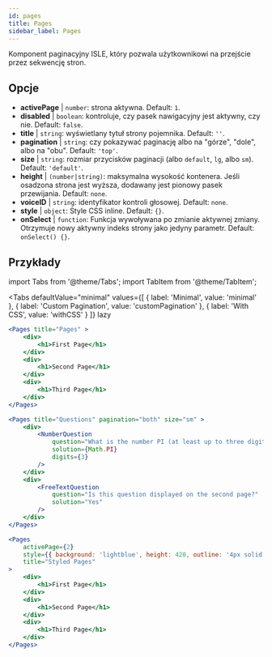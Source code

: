 ```yaml
---
id: pages 
title: Pages
sidebar_label: Pages
---
```


Komponent paginacyjny ISLE, który pozwala użytkownikowi na przejście przez sekwencję stron.

## Opcje

* __activePage__ | `number`: strona aktywna. Default: `1`.
* __disabled__ | `boolean`: kontroluje, czy pasek nawigacyjny jest aktywny, czy nie. Default: `false`.
* __title__ | `string`: wyświetlany tytuł strony pojemnika. Default: `''`.
* __pagination__ | `string`: czy pokazywać paginację albo na "górze", "dole", albo na "obu". Default: `'top'`.
* __size__ | `string`: rozmiar przycisków paginacji (albo `default`, `lg`, albo `sm`). Default: `'default'`.
* __height__ | `(number|string)`: maksymalna wysokość kontenera. Jeśli osadzona strona jest wyższa, dodawany jest pionowy pasek przewijania. Default: `none`.
* __voiceID__ | `string`: identyfikator kontroli głosowej. Default: `none`.
* __style__ | `object`: Style CSS inline. Default: `{}`.
* __onSelect__ | `function`: Funkcja wywoływana po zmianie aktywnej zmiany. Otrzymuje nowy aktywny indeks strony jako jedyny parametr. Default: `onSelect() {}`.


## Przykłady

import Tabs from '@theme/Tabs';
import TabItem from '@theme/TabItem';

<Tabs
    defaultValue="minimal"
    values={[
        { label: 'Minimal', value: 'minimal' },
        { label: 'Custom Pagination', value: 'customPagination' },
        { label: 'With CSS', value: 'withCSS' }
    ]}
    lazy
>

<TabItem value="minimal">

```jsx live
<Pages title="Pages" >
    <div>
        <h1>First Page</h1>
    </div>
    <div>
        <h1>Second Page</h1>
    </div>
    <div>
        <h1>Third Page</h1>
    </div>
</Pages>
```

</TabItem>

<TabItem value="customPagination" >

```jsx live
<Pages title="Questions" pagination="both" size="sm" >
    <div>
        <NumberQuestion
            question="What is the number PI (at least up to three digits after the decimal point)?"
            solution={Math.PI}
            digits={3}
        />
    </div>
    <div>
        <FreeTextQuestion 
            question="Is this question displayed on the second page?"
            solution="Yes" 
        />
    </div>
</Pages>
```
</TabItem>

<TabItem value="withCSS">

```jsx live
<Pages 
    activePage={2}
    style={{ background: 'lightblue', height: 420, outline: '4px solid black' }} 
    title="Styled Pages"
>
    <div>
        <h1>First Page</h1>
    </div>
    <div>
        <h1>Second Page</h1>
    </div>
    <div>
        <h1>Third Page</h1>
    </div>
</Pages>
```

</TabItem>

</Tabs>

